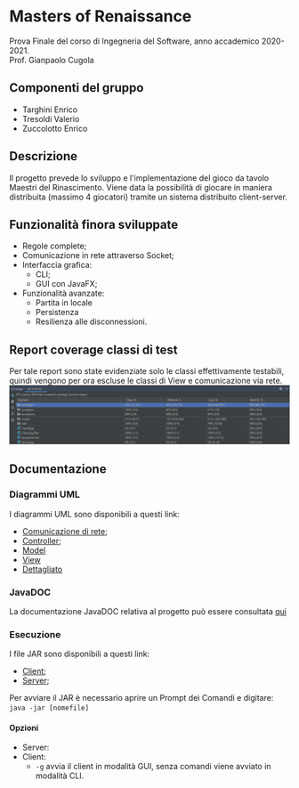 # Masters of Renaissance

Prova Finale del corso di Ingegneria del Software, anno accademico 2020-2021.\
Prof. Gianpaolo Cugola

## Componenti del gruppo

- Targhini Enrico
- Tresoldi Valerio
- Zuccolotto Enrico

## Descrizione

Il progetto prevede lo sviluppo e l'implementazione del gioco da tavolo Maestri del Rinascimento. Viene data la possibilità di giocare in maniera distribuita (massimo 4 giocatori) tramite un sistema distribuito client-server.

## Funzionalità finora sviluppate

- Regole complete;
- Comunicazione in rete attraverso Socket;
- Interfaccia grafica:
  - CLI;
  - GUI con JavaFX;
- Funzionalità avanzate:
  - Partita in locale
  - Persistenza
  - Resilienza alle disconnessioni.

## Report coverage classi di test

Per tale report sono state evidenziate solo le classi effettivamente testabili, quindi vengono per ora escluse le classi di View e comunicazione via rete.
![coverage_report](/resources/coverage.png)

## Documentazione

### Diagrammi UML

I diagrammi UML sono disponibili a questi link:

- [Comunicazione di rete](deliveries/UML/ClientServer.png);
- [Controller](deliveries/UML/uml_Controller.png);
- [Model](deliveries/UML/uml_Model.png)
- [View](deliveries/UML/View.png)
- [Dettagliato](deliveries/UML/ing-sw-2021-zuccolotto-targhini-tresoldi.png)

### JavaDOC
La documentazione JavaDOC relativa al progetto può essere consultata [qui](JavaDoc/index.html)

### Esecuzione

I file JAR sono disponibili a questi link:

- [Client](deliveries/JAR/GC45-client.jar);
- [Server](deliveries/JAR/GC45-server.jar);

Per avviare il JAR è necessario aprire un Prompt dei Comandi e digitare:
`java -jar [nomefile]`

#### Opzioni
- Server:
- Client:
  - `-g` avvia il client in modalità GUI, senza comandi viene avviato in modalità CLI.

